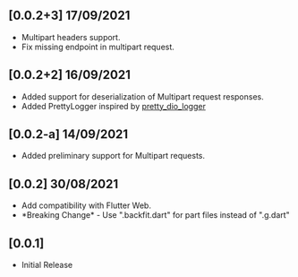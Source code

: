 ## [0.0.2+3] 17/09/2021

* Multipart headers support.
* Fix missing endpoint in multipart request.
## [0.0.2+2] 16/09/2021

* Added support for deserialization of Multipart request responses.
* Added PrettyLogger inspired by [pretty_dio_logger](https://pub.dev/packages/pretty_dio_logger)
## [0.0.2-a] 14/09/2021

* Added preliminary support for Multipart requests.
## [0.0.2] 30/08/2021

* Add compatibility with Flutter Web.
* \*Breaking Change\* - Use ".backfit.dart" for part files instead of ".g.dart"
## [0.0.1]

* Initial Release
